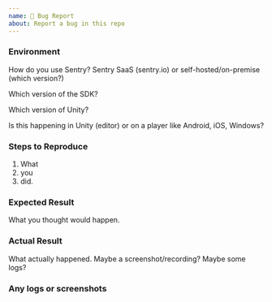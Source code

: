 ```yaml
---
name: 🐞 Bug Report
about: Report a bug in this repo
---
```


### Environment

How do you use Sentry?
Sentry SaaS (sentry.io) or self-hosted/on-premise (which version?)

Which version of the SDK?

Which version of Unity?

Is this happening in Unity (editor) or on a player like Android, iOS, Windows?

### Steps to Reproduce

1. What
2. you
3. did.

### Expected Result

What you thought would happen.

### Actual Result

What actually happened. Maybe a screenshot/recording? Maybe some logs?


### Any logs or screenshots
